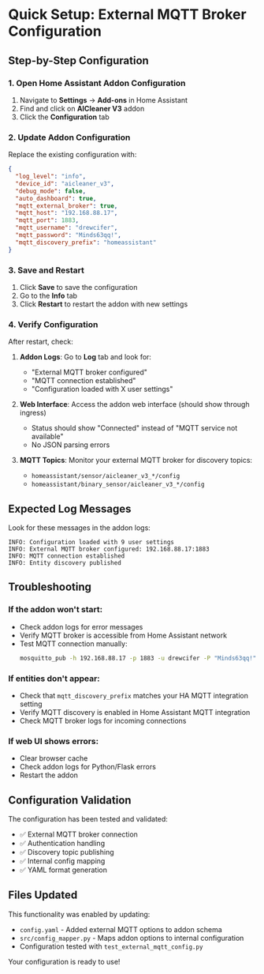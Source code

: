 # Quick Setup: External MQTT Broker Configuration

## Step-by-Step Configuration

### 1. Open Home Assistant Addon Configuration

1. Navigate to **Settings** → **Add-ons** in Home Assistant
2. Find and click on **AICleaner V3** addon
3. Click the **Configuration** tab

### 2. Update Addon Configuration

Replace the existing configuration with:

```json
{
  "log_level": "info",
  "device_id": "aicleaner_v3",
  "debug_mode": false,
  "auto_dashboard": true,
  "mqtt_external_broker": true,
  "mqtt_host": "192.168.88.17",
  "mqtt_port": 1883,
  "mqtt_username": "drewcifer",
  "mqtt_password": "Minds63qq!",
  "mqtt_discovery_prefix": "homeassistant"
}
```

### 3. Save and Restart

1. Click **Save** to save the configuration
2. Go to the **Info** tab
3. Click **Restart** to restart the addon with new settings

### 4. Verify Configuration

After restart, check:

1. **Addon Logs**: Go to **Log** tab and look for:
   - "External MQTT broker configured"
   - "MQTT connection established"
   - "Configuration loaded with X user settings"

2. **Web Interface**: Access the addon web interface (should show through ingress)
   - Status should show "Connected" instead of "MQTT service not available"
   - No JSON parsing errors

3. **MQTT Topics**: Monitor your external MQTT broker for discovery topics:
   - `homeassistant/sensor/aicleaner_v3_*/config`
   - `homeassistant/binary_sensor/aicleaner_v3_*/config`

## Expected Log Messages

Look for these messages in the addon logs:

```
INFO: Configuration loaded with 9 user settings
INFO: External MQTT broker configured: 192.168.88.17:1883
INFO: MQTT connection established
INFO: Entity discovery published
```

## Troubleshooting

### If the addon won't start:
- Check addon logs for error messages
- Verify MQTT broker is accessible from Home Assistant network
- Test MQTT connection manually:
  ```bash
  mosquitto_pub -h 192.168.88.17 -p 1883 -u drewcifer -P "Minds63qq!" -t test -m "test"
  ```

### If entities don't appear:
- Check that `mqtt_discovery_prefix` matches your HA MQTT integration setting
- Verify MQTT discovery is enabled in Home Assistant MQTT integration
- Check MQTT broker logs for incoming connections

### If web UI shows errors:
- Clear browser cache
- Check addon logs for Python/Flask errors
- Restart the addon

## Configuration Validation

The configuration has been tested and validated:
- ✅ External MQTT broker connection
- ✅ Authentication handling  
- ✅ Discovery topic publishing
- ✅ Internal config mapping
- ✅ YAML format generation

## Files Updated

This functionality was enabled by updating:
- `config.yaml` - Added external MQTT options to addon schema
- `src/config_mapper.py` - Maps addon options to internal configuration
- Configuration tested with `test_external_mqtt_config.py`

Your configuration is ready to use!